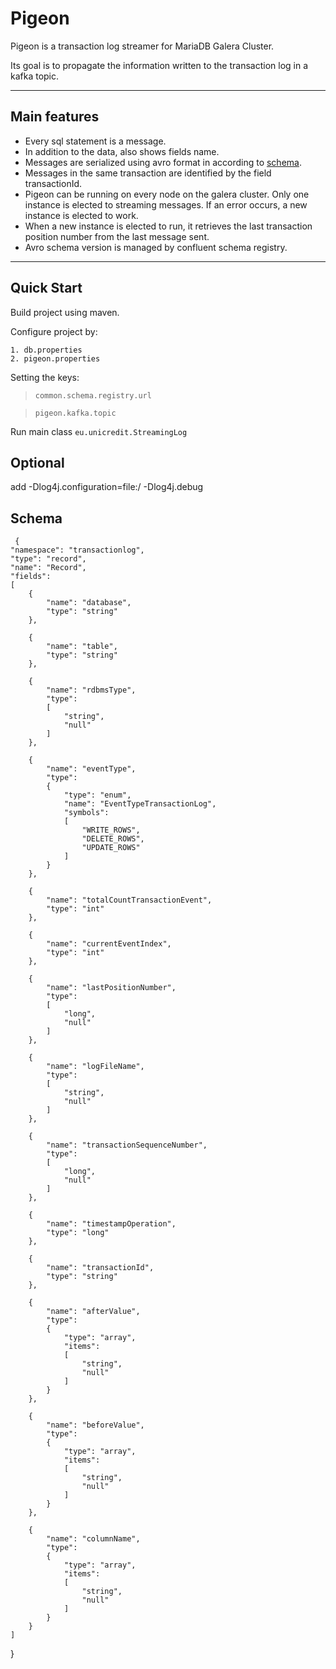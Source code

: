   Pigeon
=========

Pigeon is a transaction log streamer for MariaDB Galera Cluster.

Its goal is to propagate the information written to the transaction log in a kafka topic.

---


Main features
-------------

- Every sql statement is a message.
- In addition to the data, also shows fields name.
- Messages are serialized using avro format in according to [schema](#schema).
- Messages in the same transaction are identified by the field transactionId.
- Pigeon can be running on every node on the galera cluster. Only one instance is elected to streaming messages.
	If an error occurs, a new instance is elected to work.
- When a new instance is elected to run, it retrieves the last transaction position number from the last message sent.
- Avro schema version  is managed by confluent schema registry.


---

Quick Start
-----------

 Build project using maven. 

 Configure project by:

	1. db.properties
	2. pigeon.properties

Setting the keys:

> `common.schema.registry.url` 

> `pigeon.kafka.topic`


Run main class `eu.unicredit.StreamingLog`



Optional
--------

add -Dlog4j.configuration=file:/<your log4j.properties> -Dlog4j.debug









Schema
------

     {
	"namespace": "transactionlog",
	"type": "record",
	"name": "Record",
	"fields": 
	[
		{
			"name": "database",
			"type": "string"
		},

		{
			"name": "table",
			"type": "string"
		},

		{
			"name": "rdbmsType",
			"type": 
			[
				"string",
				"null"
			]
		},

		{
			"name": "eventType",
			"type": 
			{
				"type": "enum",
				"name": "EventTypeTransactionLog",
				"symbols": 
				[
					"WRITE_ROWS",
					"DELETE_ROWS",
					"UPDATE_ROWS"
				]
			}
		},

		{
			"name": "totalCountTransactionEvent",
			"type": "int"
		},

		{
			"name": "currentEventIndex",
			"type": "int"
		},

		{
			"name": "lastPositionNumber",
			"type": 
			[
				"long",
				"null"
			]
		},

		{
			"name": "logFileName",
			"type": 
			[
				"string",
				"null"
			]
		},

		{
			"name": "transactionSequenceNumber",
			"type": 
			[
				"long",
				"null"
			]
		},

		{
			"name": "timestampOperation",
			"type": "long"
		},

		{
			"name": "transactionId",
			"type": "string"
		},

		{
			"name": "afterValue",
			"type": 
			{
				"type": "array",
				"items": 
				[
					"string",
					"null"
				]
			}
		},

		{
			"name": "beforeValue",
			"type": 
			{
				"type": "array",
				"items": 
				[
					"string",
					"null"
				]
			}
		},

		{
			"name": "columnName",
			"type": 
			{
				"type": "array",
				"items": 
				[
					"string",
					"null"
				]
			}
		}
	]
}








